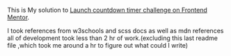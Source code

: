 This is My solution to [Launch countdown timer challenge on Frontend Mentor](https://www.frontendmentor.io/challenges/launch-countdown-timer-N0XkGfyz-).

I took references from w3schools and scss docs as well as mdn references
all of development took less than 2 hr of work.(excluding this last readme file ,which took me around a hr to figure out what could I write)
